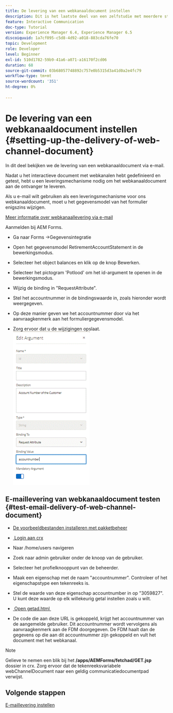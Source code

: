 ```yaml
---
title: De levering van een webkanaaldocument instellen
description: Dit is het laatste deel van een zelfstudie met meerdere stappen voor het maken van uw eerste interactieve communicatiedocument. In dit deel bekijken we de levering van een webkanaaldocument via e-mail.
feature: Interactive Communication
doc-type: Tutorial
version: Experience Manager 6.4, Experience Manager 6.5
discoiquuid: 1a7cf095-c5d8-4d92-a018-883cda76fe70
topic: Development
role: Developer
level: Beginner
exl-id: 510d1782-59b9-41a6-a071-a16170f2cd06
duration: 68
source-git-commit: 03b68057748892c757e0b5315d3a41d0a2e4fc79
workflow-type: tm+mt
source-wordcount: '351'
ht-degree: 0%

---
```


# De levering van een webkanaaldocument instellen {#setting-up-the-delivery-of-web-channel-document}


In dit deel bekijken we de levering van een webkanaaldocument via e-mail.

Nadat u het interactieve document met webkanalen hebt gedefinieerd en getest, hebt u een leveringsmechanisme nodig om het webkanaaldocument aan de ontvanger te leveren.

Als u e-mail wilt gebruiken als een leveringsmechanisme voor ons webkanaaldocument, moet u het gegevensmodel van het formulier enigszins wijzigen.

[Meer informatie over webkanaallevering via e-mail](/help/forms/interactive-communications/delivery-of-web-channel-document-tutorial-use.md)

Aanmelden bij AEM Forms.

* Ga naar Forms ->Gegevensintegratie

* Open het gegevensmodel RetirementAccountStatement in de bewerkingsmodus.

* Selecteer het object balances en klik op de knop Bewerken.

* Selecteer het pictogram &#39;Potlood&#39; om het id-argument te openen in de bewerkingsmodus.

* Wijzig de binding in &quot;RequestAttribute&quot;.

* Stel het accountnummer in de bindingswaarde in, zoals hieronder wordt weergegeven.

* Op deze manier geven we het accountnummer door via het aanvraagkenmerk aan het formuliergegevensmodel.

* Zorg ervoor dat u de wijzigingen opslaat.
  ![&#x200B; fdm &#x200B;](assets/requestattribute.gif)

## E-maillevering van webkanaaldocument testen {#test-email-delivery-of-web-channel-document}

* [De voorbeeldbestanden installeren met pakketbeheer](assets/webchanneldelivery.zip)
* [&#x200B; Login aan crx &#x200B;](http://localhost:4502/crx/de/index.jsp#)

* Naar /home/users navigeren

* Zoek naar admin gebruiker onder de knoop van de gebruiker.

* Selecteer het profielknooppunt van de beheerder.

* Maak een eigenschap met de naam &quot;accountnummer&quot;. Controleer of het eigenschapstype een tekenreeks is.

* Stel de waarde van deze eigenschap accountnumber in op &quot;3059827&quot;. U kunt deze waarde op elk willekeurig getal instellen zoals u wilt.

* [&#x200B; Open getad.html &#x200B;](http://localhost:4502/content/getad.html)

* De code die aan deze URL is gekoppeld, krijgt het accountnummer van de aangemelde gebruiker. Dit accountnummer wordt vervolgens als aanvraagkenmerk aan de FDM doorgegeven. De FDM haalt dan de gegevens op die aan dit accountnummer zijn gekoppeld en vult het document met het webkanaal.

>[!NOTE]
>
>Gelieve te nemen een blik bij het **/apps/AEMForms/fetchad/GET.jsp** dossier in crx. Zorg ervoor dat de tekenreeksvariabele webChannelDocument naar een geldig communicatiedocumentpad verwijst.

## Volgende stappen

[E-maillevering instellen](../interactive-communications/delivery-of-web-channel-document-tutorial-use.md)